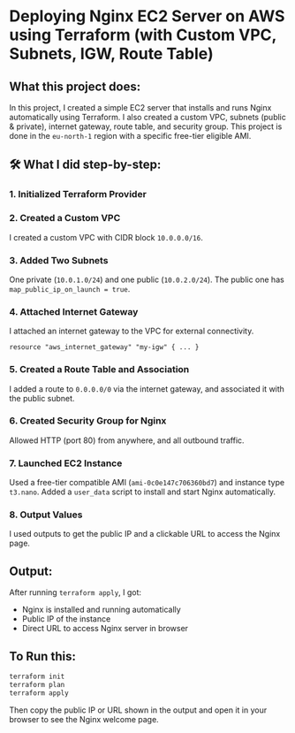 #  Deploying Nginx EC2 Server on AWS using Terraform (with Custom VPC, Subnets, IGW, Route Table)

## What this project does:

In this project, I created a simple EC2 server that installs and runs Nginx automatically using Terraform. I also created a custom VPC, subnets (public & private), internet gateway, route table, and security group. This project is done in the `eu-north-1` region with a specific free-tier eligible AMI.

## 🛠 What I did step-by-step:

### 1. **Initialized Terraform Provider**

### 2. **Created a Custom VPC**

I created a custom VPC with CIDR block `10.0.0.0/16`.

### 3. **Added Two Subnets**

One private (`10.0.1.0/24`) and one public (`10.0.2.0/24`). The public one has `map_public_ip_on_launch = true`.

### 4. **Attached Internet Gateway**

I attached an internet gateway to the VPC for external connectivity.

```hcl
resource "aws_internet_gateway" "my-igw" { ... }
```

### 5. **Created a Route Table and Association**

I added a route to `0.0.0.0/0` via the internet gateway, and associated it with the public subnet.


### 6. **Created Security Group for Nginx**

Allowed HTTP (port 80) from anywhere, and all outbound traffic.


### 7. **Launched EC2 Instance**

Used a free-tier compatible AMI (`ami-0c0e147c706360bd7`) and instance type `t3.nano`. Added a `user_data` script to install and start Nginx automatically.

### 8. **Output Values**

I used outputs to get the public IP and a clickable URL to access the Nginx page.


## Output:

After running `terraform apply`, I got:

* Nginx is installed and running automatically
* Public IP of the instance
* Direct URL to access Nginx server in browser

##  To Run this:

```bash
terraform init
terraform plan
terraform apply
```

Then copy the public IP or URL shown in the output and open it in your browser to see the Nginx welcome page.


